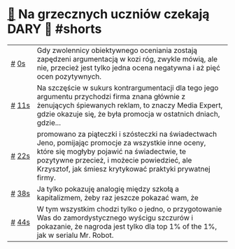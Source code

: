 # [🔗](https://www.youtube.com/watch?v=p6xdHuhRTtY) Na grzecznych uczniów czekają DARY 🎁 #shorts

<table>
    <tr id="t0">
        <td><a href="#t0">#</a>&nbsp;<a href="https://www.youtube.com/watch?v=p6xdHuhRTtY&t=0">0s</a></td>
        <td>Gdy zwolennicy obiektywnego oceniania zostają zapędzeni argumentacją w kozi róg, zwykle mówią, ale nie, przecież jest tylko jedna ocena negatywna i aż pięć ocen pozytywnych.</td>
    </tr>
    <tr id="t11">
        <td><a href="#t11">#</a>&nbsp;<a href="https://www.youtube.com/watch?v=p6xdHuhRTtY&t=11">11s</a></td>
        <td>Na szczęście w sukurs kontrargumentacji dla tego jego argumentu przychodzi firma znana głównie z żenujących śpiewanych reklam, to znaczy Media Expert, gdzie okazuje się, że była promocja w ostatnich dniach, gdzie...</td>
    </tr>
    <tr id="t22">
        <td><a href="#t22">#</a>&nbsp;<a href="https://www.youtube.com/watch?v=p6xdHuhRTtY&t=22">22s</a></td>
        <td>promowano za piąteczki i szósteczki na świadectwach Jeno, pomijając promocje za wszystkie inne oceny, które się mogłyby pojawić na świadectwie, te pozytywne przecież, i możecie powiedzieć, ale Krzysztof, jak śmiesz krytykować praktyki prywatnej firmy.</td>
    </tr>
    <tr id="t38">
        <td><a href="#t38">#</a>&nbsp;<a href="https://www.youtube.com/watch?v=p6xdHuhRTtY&t=38">38s</a></td>
        <td>Ja tylko pokazuję analogię między szkołą a kapitalizmem, żeby raz jeszcze pokazać wam, że</td>
    </tr>
    <tr id="t44">
        <td><a href="#t44">#</a>&nbsp;<a href="https://www.youtube.com/watch?v=p6xdHuhRTtY&t=44">44s</a></td>
        <td>W tym wszystkim chodzi tylko o jedno, o przygotowanie Was do zamordystycznego wyścigu szczurów i pokazanie, że nagroda jest tylko dla top 1% of the 1%, jak w serialu Mr. Robot.</td>
    </tr>
</table>